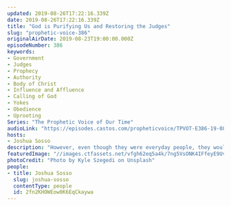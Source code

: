 ```yaml
---
updated: 2019-08-26T17:22:16.339Z
date: 2019-08-26T17:22:16.339Z
title: "God is Purifying Us and Restoring the Judges"
slug: "prophetic-voice-386"
originalAirDate: 2019-08-23T19:00:00.000Z
episodeNumber: 386
keywords:
- Government
- Judges
- Prophecy
- Authority
- Body of Christ
- Influence and Affluence
- Calling of God
- Yokes
- Obedience
- Uprooting
Series: "The Prophetic Voice of Our Time"
audioLink: "https://episodes.castos.com/propheticvoice/TPVOT-E386-19-08-24-25-God-is-Purifying-Us-and-Restoring-the-Judges.mp3"
hosts:
- Joshua Sosso
description: "However, even though they were everyday people, they would hear the voice of the Lord and they would act on it. And this is what we have to understand. Who were the judges? They were anybody who would hear the voice of God and act on it. And this is the kind of system that God is leading us to. We’re getting rid of...\nAlso includes prophecy from August 22, 2011 concerning God restoring the judges as in the days of old.\n"
featuredImage: "//images.ctfassets.net/vfgh62eq5a4k/7ng5VsONK4IFfeyE9UvhHF/57a27eab195cc4e8e14778724e8e11b3/kyle-szegedi-JSmc0GmSV1o-unsplash.jpg"
photoCredit: "Photo by Kyle Szegedi on Unsplash"
people:
- title: Joshua Sosso
  slug: joshua-sosso
  contentType: people
  id: 2fn2KHOWEow0K6EqCkaywa
---
```

